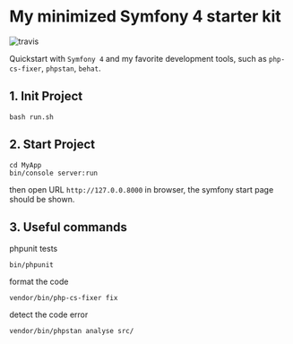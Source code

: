 # My minimized Symfony 4 starter kit
![travis](https://travis-ci.org/vikbert/sf4-starter.svg?branch=master)

Quickstart with `Symfony 4` and my favorite development tools, such as `php-cs-fixer`, `phpstan`, `behat`.

## 1. Init Project
```
bash run.sh
```

## 2. Start Project
```
cd MyApp
bin/console server:run
```
then open URL `http://127.0.0.8000` in browser, the symfony start page should be shown.



## 3. Useful commands
phpunit tests
```
bin/phpunit
```

format the code
```
vendor/bin/php-cs-fixer fix
```

detect the code error
```
vendor/bin/phpstan analyse src/
```